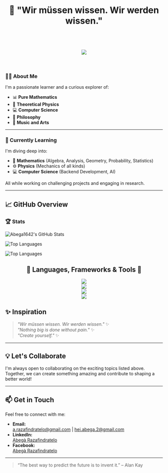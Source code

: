 <h1 align="center">🧠 "Wir müssen wissen. Wir werden wissen."</h1>  

<br/>

<h1 align="center">
	<a href="https://git.io/typing.svg">
		<img src="https://readme-typing-svg.herokuapp.com/?font=Righteous&size=35&center=true&vCenter=true&width=500&height=70&duration=3000&lines=Hi+There!+👋;+I'm+Abega1642!;"/>
	</a>
</h1> 

<br/>

### 🧑‍💻 About Me  
I'm a passionate learner and a curious explorer of:  
- 📊 **Pure Mathematics**  
- 🌌 **Theoretical Physics**  
- 💻 **Computer Science**  
- 📖 **Philosophy**  
- 🎵 **Music and Arts**  

---

### 🌱 Currently Learning  
I'm diving deep into:  
- 🧮 **Mathematics** (Algebra, Analysis, Geometry, Probability, Statistics)  
- ⚙️ **Physics** (Mechanics of all kinds)  
- 💻 **Computer Science** (Backend Development, AI)  

All while working on challenging projects and engaging in research.

---

## 📈 GitHub Overview  

### 🏆 Stats 

![Abega1642's GitHub Stats](https://github-readme-stats.vercel.app/api?username=Abega1642&show_icons=true&theme=tokyonight)  

![Top Languages](https://github-readme-stats.vercel.app/api/top-langs/?username=Abega1642&layout=pie&theme=tokyonight&langs_count=10)

![Top Languages](https://github-profile-summary-cards.vercel.app/api/cards/repos-per-language?username=Abega1642&theme=radical)





<h2 align="center">🚀 Languages, Frameworks & Tools 🚀</h2>
<div align="center">
	<a href="https://skillicons.dev">
		<img src="https://skillicons.dev/icons?i=java,python,c,cpp,javascript,typescript,latex,postgresql" />
    <br/>
    		<img src="https://skillicons.dev/icons?i=spring,maven,cmake,react,next,html,css,tailwind,sklearn" />
    <br/>
		<img src="https://skillicons.dev/icons?i=github,git,nodejs,npm,linux,debian,docker,postman,aws" />
	<br/>
		<img src="https://skillicons.dev/icons?i=clion,idea,pycharm,vscode,sublime" />
	</a>
</div>



## ✨ Inspiration  

> *"Wir müssen wissen. Wir werden wissen."* ✨  
> *"Nothing big is done without pain."* ✨  
> *"Create yourself."* ✨  


---

## 💡 Let's Collaborate  
I'm always open to collaborating on the exciting topics listed above.  
Together, we can create something amazing and contribute to shaping a better world!  

---

## 📫 Get in Touch  
Feel free to connect with me:  
- **Email:**  
  [a.razafindratelo@gmail.com](mailto:a.razafindratelo@gmail.com) | [hei.abega.2@gmail.com](mailto:hei.abega.2@gmail.com)  
- **LinkedIn:**  
  [Abegà Razafindratelo](https://www.linkedin.com/in/abegà-razafindratelo)  
- **Facebook:**  
  [Abegà Razafindratelo](https://www.facebook.com/a.razafindratelo/)  

---

> “The best way to predict the future is to invent it.” – Alan Kay  

<!---  
Abega1642/Abega1642 is a ✨ special ✨ repository because its `README.md` (this file) appears on your GitHub profile.  
You can click the Preview link to take a look at your changes.  
--->
